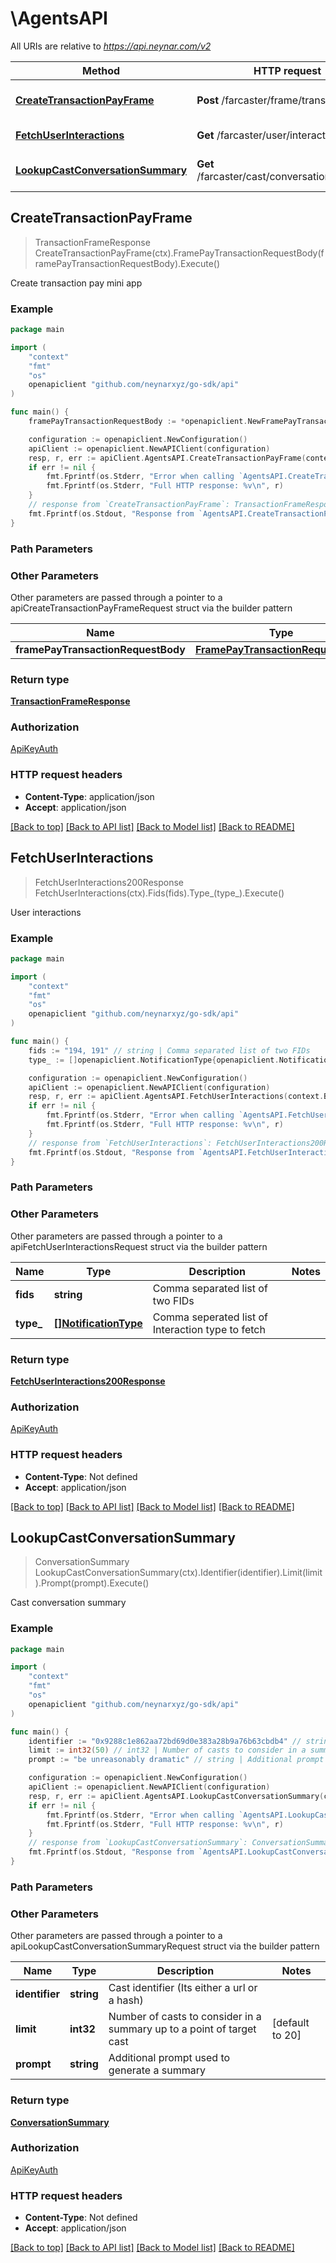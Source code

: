 # \AgentsAPI

All URIs are relative to *https://api.neynar.com/v2*

Method | HTTP request | Description
------------- | ------------- | -------------
[**CreateTransactionPayFrame**](AgentsAPI.md#CreateTransactionPayFrame) | **Post** /farcaster/frame/transaction/pay | Create transaction pay mini app
[**FetchUserInteractions**](AgentsAPI.md#FetchUserInteractions) | **Get** /farcaster/user/interactions | User interactions
[**LookupCastConversationSummary**](AgentsAPI.md#LookupCastConversationSummary) | **Get** /farcaster/cast/conversation/summary | Cast conversation summary



## CreateTransactionPayFrame

> TransactionFrameResponse CreateTransactionPayFrame(ctx).FramePayTransactionRequestBody(framePayTransactionRequestBody).Execute()

Create transaction pay mini app



### Example

```go
package main

import (
	"context"
	"fmt"
	"os"
	openapiclient "github.com/neynarxyz/go-sdk/api"
)

func main() {
	framePayTransactionRequestBody := *openapiclient.NewFramePayTransactionRequestBody(*openapiclient.NewTransactionFramePayAllOfTransaction(*openapiclient.NewTransactionFrameDestination("0x5a927ac639636e534b678e81768ca19e2c6280b7", openapiclient.Networks("base"), "0x833589fcd6edb6e08f4c7c32d4f71b54bda02913", float32(0.01))), *openapiclient.NewTransactionFrameConfig([]openapiclient.TransactionFrameLineItem{*openapiclient.NewTransactionFrameLineItem("Payment", "Payment for goods")})) // FramePayTransactionRequestBody | 

	configuration := openapiclient.NewConfiguration()
	apiClient := openapiclient.NewAPIClient(configuration)
	resp, r, err := apiClient.AgentsAPI.CreateTransactionPayFrame(context.Background()).FramePayTransactionRequestBody(framePayTransactionRequestBody).Execute()
	if err != nil {
		fmt.Fprintf(os.Stderr, "Error when calling `AgentsAPI.CreateTransactionPayFrame``: %v\n", err)
		fmt.Fprintf(os.Stderr, "Full HTTP response: %v\n", r)
	}
	// response from `CreateTransactionPayFrame`: TransactionFrameResponse
	fmt.Fprintf(os.Stdout, "Response from `AgentsAPI.CreateTransactionPayFrame`: %v\n", resp)
}
```

### Path Parameters



### Other Parameters

Other parameters are passed through a pointer to a apiCreateTransactionPayFrameRequest struct via the builder pattern


Name | Type | Description  | Notes
------------- | ------------- | ------------- | -------------
 **framePayTransactionRequestBody** | [**FramePayTransactionRequestBody**](FramePayTransactionRequestBody.md) |  | 

### Return type

[**TransactionFrameResponse**](TransactionFrameResponse.md)

### Authorization

[ApiKeyAuth](../README.md#ApiKeyAuth)

### HTTP request headers

- **Content-Type**: application/json
- **Accept**: application/json

[[Back to top]](#) [[Back to API list]](../README.md#documentation-for-api-endpoints)
[[Back to Model list]](../README.md#documentation-for-models)
[[Back to README]](../README.md)


## FetchUserInteractions

> FetchUserInteractions200Response FetchUserInteractions(ctx).Fids(fids).Type_(type_).Execute()

User interactions



### Example

```go
package main

import (
	"context"
	"fmt"
	"os"
	openapiclient "github.com/neynarxyz/go-sdk/api"
)

func main() {
	fids := "194, 191" // string | Comma separated list of two FIDs
	type_ := []openapiclient.NotificationType{openapiclient.NotificationType("follows")} // []NotificationType | Comma seperated list of Interaction type to fetch (optional)

	configuration := openapiclient.NewConfiguration()
	apiClient := openapiclient.NewAPIClient(configuration)
	resp, r, err := apiClient.AgentsAPI.FetchUserInteractions(context.Background()).Fids(fids).Type_(type_).Execute()
	if err != nil {
		fmt.Fprintf(os.Stderr, "Error when calling `AgentsAPI.FetchUserInteractions``: %v\n", err)
		fmt.Fprintf(os.Stderr, "Full HTTP response: %v\n", r)
	}
	// response from `FetchUserInteractions`: FetchUserInteractions200Response
	fmt.Fprintf(os.Stdout, "Response from `AgentsAPI.FetchUserInteractions`: %v\n", resp)
}
```

### Path Parameters



### Other Parameters

Other parameters are passed through a pointer to a apiFetchUserInteractionsRequest struct via the builder pattern


Name | Type | Description  | Notes
------------- | ------------- | ------------- | -------------
 **fids** | **string** | Comma separated list of two FIDs | 
 **type_** | [**[]NotificationType**](NotificationType.md) | Comma seperated list of Interaction type to fetch | 

### Return type

[**FetchUserInteractions200Response**](FetchUserInteractions200Response.md)

### Authorization

[ApiKeyAuth](../README.md#ApiKeyAuth)

### HTTP request headers

- **Content-Type**: Not defined
- **Accept**: application/json

[[Back to top]](#) [[Back to API list]](../README.md#documentation-for-api-endpoints)
[[Back to Model list]](../README.md#documentation-for-models)
[[Back to README]](../README.md)


## LookupCastConversationSummary

> ConversationSummary LookupCastConversationSummary(ctx).Identifier(identifier).Limit(limit).Prompt(prompt).Execute()

Cast conversation summary



### Example

```go
package main

import (
	"context"
	"fmt"
	"os"
	openapiclient "github.com/neynarxyz/go-sdk/api"
)

func main() {
	identifier := "0x9288c1e862aa72bd69d0e383a28b9a76b63cbdb4" // string | Cast identifier (Its either a url or a hash)
	limit := int32(50) // int32 | Number of casts to consider in a summary up to a point of target cast (optional) (default to 20)
	prompt := "be unreasonably dramatic" // string | Additional prompt used to generate a summary (optional)

	configuration := openapiclient.NewConfiguration()
	apiClient := openapiclient.NewAPIClient(configuration)
	resp, r, err := apiClient.AgentsAPI.LookupCastConversationSummary(context.Background()).Identifier(identifier).Limit(limit).Prompt(prompt).Execute()
	if err != nil {
		fmt.Fprintf(os.Stderr, "Error when calling `AgentsAPI.LookupCastConversationSummary``: %v\n", err)
		fmt.Fprintf(os.Stderr, "Full HTTP response: %v\n", r)
	}
	// response from `LookupCastConversationSummary`: ConversationSummary
	fmt.Fprintf(os.Stdout, "Response from `AgentsAPI.LookupCastConversationSummary`: %v\n", resp)
}
```

### Path Parameters



### Other Parameters

Other parameters are passed through a pointer to a apiLookupCastConversationSummaryRequest struct via the builder pattern


Name | Type | Description  | Notes
------------- | ------------- | ------------- | -------------
 **identifier** | **string** | Cast identifier (Its either a url or a hash) | 
 **limit** | **int32** | Number of casts to consider in a summary up to a point of target cast | [default to 20]
 **prompt** | **string** | Additional prompt used to generate a summary | 

### Return type

[**ConversationSummary**](ConversationSummary.md)

### Authorization

[ApiKeyAuth](../README.md#ApiKeyAuth)

### HTTP request headers

- **Content-Type**: Not defined
- **Accept**: application/json

[[Back to top]](#) [[Back to API list]](../README.md#documentation-for-api-endpoints)
[[Back to Model list]](../README.md#documentation-for-models)
[[Back to README]](../README.md)

